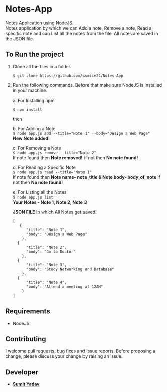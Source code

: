 # Notes-App
Notes Application using NodeJS.    
Notes application by which we can Add a note, Remove a note, Read a specific note and can List all the notes from the file. All notes are saved in the JSON file.


## To Run the project
1. Clone all the files in a folder.
  
    ```
    $ git clone https://github.com/sumiie24/Notes-App
    ```
2. Run the following commands. Before that make sure NodeJS is installed in your machine.  
    
    a. For Installing npm  
    ``` 
    $ npm install 
    ```
    then 

    
    b. For Adding a Note  
    ``` $ node app.js add --title="Note 1" --body="Design a Web Page" ```   
    **New Note added!**

    
    c. For Removing a Note  
    ``` $ node app.js remove --title="Note 2" ```   
    If note found then **Note removed!** if not then **No note found!** 
    
    
    d. For Reading a Specific Note  
    ``` $ node app.js read --title="Note 1" ```  
    If note found then **Note name- note_title & Note body- body_of_note** if not then **No note found!**
   
    
    e. For Listing all the Notes  
    ``` $ node app.js list ```   
    **Your Notes - Note 1, Note 2, Note 3** 
    
    **JSON FILE** In which All Notes get saved!
    ```
    [
       {
          "title": "Note 1",
          "body": "Design a Web Page"
        },
      {
          "title": "Note 2",
          "body": "Go to Doctor"
        },
      {
          "title": "Note 3",
          "body": "Study Networking and Database"
        },
      {
          "title": "Note 4",
          "body": "Attend a meeting at 12AM"
        }
    ]
    ```
    
    
## Requirements
* NodeJS


## Contributing
I welcome pull requests, bug fixes and issue reports. Before proposing a change, please discuss your change by raising an issue.


## Developer 
* **[Sumit Yadav](https://www.linkedin.com/in/sumiie24/)**

